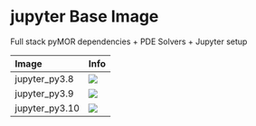 
# jupyter Base Image

Full stack pyMOR dependencies + PDE Solvers + Jupyter setup

| Image  | Info |
| :----- | :--- |
| jupyter_py3.8 | [![](https://img.shields.io/docker/pulls/pymor/jupyter_py3.8.svg)](https://hub.docker.com/repository/docker/pymor/jupyter_py3.8 "jupyter mixin") |
| jupyter_py3.9 | [![](https://img.shields.io/docker/pulls/pymor/jupyter_py3.9.svg)](https://hub.docker.com/repository/docker/pymor/jupyter_py3.9 "jupyter mixin") |
| jupyter_py3.10 | [![](https://img.shields.io/docker/pulls/pymor/jupyter_py3.10.svg)](https://hub.docker.com/repository/docker/pymor/jupyter_py3.10 "jupyter mixin") |
